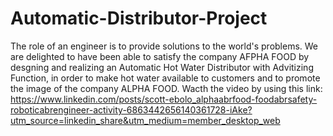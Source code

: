 # Automatic-Distributor-Project
The role of an engineer is to provide solutions to the world's problems. We are delighted to have been able to satisfy the company AFPHA FOOD by desgning and realizing an Automatic Hot Water Distributor with Advitizing Function, in order to make hot water available to customers and to promote the image of the company ALPHA FOOD. Wacth the video by using this link: https://www.linkedin.com/posts/scott-ebolo_alphaabrfood-foodabrsafety-roboticabrengineer-activity-6863442656140361728-iAke?utm_source=linkedin_share&utm_medium=member_desktop_web
